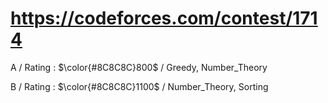 # https://codeforces.com/contest/1714 

A / Rating : $\color{#8C8C8C}800$ / Greedy, Number_Theory

B / Rating : $\color{#8C8C8C}1100$ / Number_Theory, Sorting

